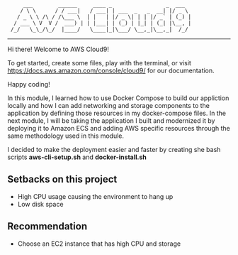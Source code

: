          ___        ______     ____ _                 _  ___  
        / \ \      / / ___|   / ___| | ___  _   _  __| |/ _ \ 
       / _ \ \ /\ / /\___ \  | |   | |/ _ \| | | |/ _` | (_) |
      / ___ \ V  V /  ___) | | |___| | (_) | |_| | (_| |\__, |
     /_/   \_\_/\_/  |____/   \____|_|\___/ \__,_|\__,_|  /_/ 
 ----------------------------------------------------------------- 


Hi there! Welcome to AWS Cloud9!

To get started, create some files, play with the terminal,
or visit https://docs.aws.amazon.com/console/cloud9/ for our documentation.

Happy coding!

In this module, I learned how to use Docker Compose to build our appliction locally and how I can add networking and storage components to the application by defining those resources in my docker-compose files. In the next module, I will be taking the application I built and modernized it by deploying it to Amazon ECS and adding AWS specific resources through the same methodology used in this module.

I decided to make the deployment easier and faster by creating she bash scripts __aws-cli-setup.sh__ and __docker-install.sh__

## Setbacks on this project
- High CPU usage causing the environment to hang up
- Low disk space

## Recommendation
- Choose an EC2 instance that has high CPU and storage




